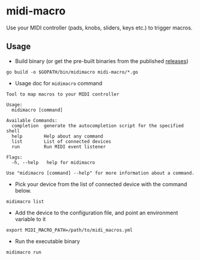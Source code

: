 # midi-macro

Use your MIDI controller (pads, knobs, sliders, keys etc.) to trigger macros.

## Usage

- Build binary (or get the pre-built binaries from the published [releases][releases])
```
go build -o $GOPATH/bin/midimacro midi-macro/*.go
```

- Usage doc for `midimacro` command
```
Tool to map macros to your MIDI controller

Usage:
  midimacro [command]

Available Commands:
  completion  generate the autocompletion script for the specified shell
  help        Help about any command
  list        List of connected devices
  run         Run MIDI event listener

Flags:
  -h, --help   help for midimacro

Use "midimacro [command] --help" for more information about a command.
```

- Pick your device from the list of connected device with the command below.
```
midimacro list
```

- Add the device to the configuration file, and point an environment variable to it
```
export MIDI_MACRO_PATH=/path/to/midi_macros.yml
```

- Run the executable binary
```
midimacro run
```

[releases]: https://github.com/vipul-sharma20/midi-macro/releases
